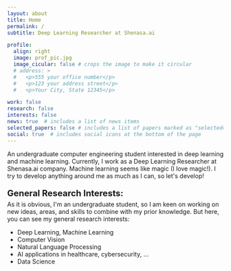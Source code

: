 ```yaml
---
layout: about
title: Home
permalink: /
subtitle: Deep Learning Researcher at Shenasa.ai

profile:
  align: right
  image: prof_pic.jpg
  image_cicular: false # crops the image to make it circular
  # address: >
  #   <p>555 your office number</p>
  #   <p>123 your address street</p>
  #   <p>Your City, State 12345</p>

work: false
research: false
interests: false
news: true  # includes a list of news items
selected_papers: false # includes a list of papers marked as "selected={true}"
social: true  # includes social icons at the bottom of the page
---
```


An undergraduate computer engineering student interested in deep learning and machine learning. Currently, I work as a Deep Learning Researcher at Shenasa.ai company. Machine learning seems like magic (I love magic!). I try to develop anything around me as much as I can, so let's develop!

<p style='font-weight:bold; margin-bottom: 5px; font-size: 20px'> General Research Interests:</p>
As it is obvious, I'm an undergraduate student, so I am keen on working on new ideas, areas, and skills to combine with my prior knowledge. But here, you can see my general research interests:

- Deep Learning, Machine Learning
- Computer Vision
- Natural Language Processing
- AI applications in healthcare, cybersecurity, ...
- Data Science

<!-- Specific: Image Segmentation, Face anti-spoofing -->